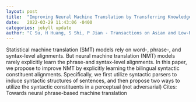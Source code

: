 ```yaml
---
layout: post
title:  "Improving Neural Machine Translation by Transferring Knowledge from Syntactic Constituent Alignment Learning"
date:   2022-03-29 11:43:06 -0400
categories: jekyll update
author: "C Su, H Huang, S Shi, P Jian - Transactions on Asian and Low-Resource Language , 2022"
---
```

Statistical machine translation (SMT) models rely on word-, phrase-, and syntax-level alignments. But neural machine translation (NMT) models rarely explicitly learn the phrase-and syntax-level alignments. In this paper, we propose to improve NMT by explicitly learning the bilingual syntactic constituent alignments. Specifically, we first utilize syntactic parsers to induce syntactic structures of sentences, and then propose two ways to utilize the syntactic constituents in a perceptual (not adversarial) Cites: Towards neural phrase-based machine translation